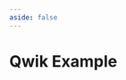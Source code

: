 ```yaml
---
aside: false
---
```


# Qwik Example

<script setup>
import Demo from '../components/DemoComp.vue'
</script>

<Demo url="https://stackblitz.com/github/willnguyen1312/socialplayer/tree/main/examples/with-qwik?embed=1&theme=dark" />
